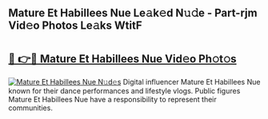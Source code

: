 ## Mature Et Habillees Nue Le𝚊k𝚎d N𝚞𝚍e - Part-rjm Vid𝚎o Photos Le𝚊ks WtitF

# <h2><a href="http://fbayuo.evod.top/?m=Mature+Et+Habillees+Nue">🔗 👉🔴 Mature Et Habillees Nue Vid𝚎o Ph𝚘t𝚘s</a></h2>

[![Mature Et Habillees Nue N𝚞d𝚎s](https://i.imgur.com/8V9OHl7.gif)](http://fbayuo.evod.top/?m=Mature+Et+Habillees+Nue)
Digital influencer Mature Et Habillees Nue known for their dance performances and lifestyle vlogs. Public figures Mature Et Habillees Nue have a responsibility to represent their communities. 
